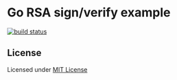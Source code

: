 # Go RSA sign/verify example

[![build status](https://travis-ci.org/danil/go_rsa_signature_example.svg?branch=master)](https://travis-ci.org/danil/go_rsa_signature_example)

## License

Licensed under [MIT License](./LICENSE)

